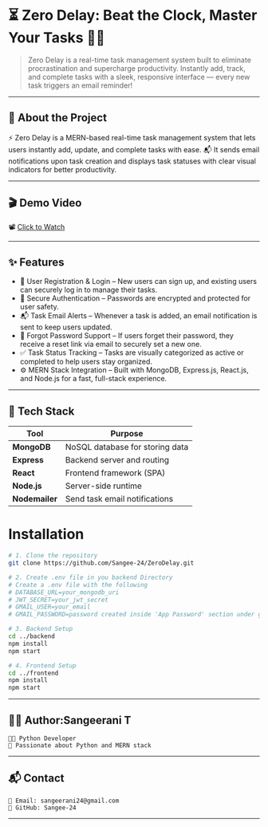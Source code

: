 # ⏳ Zero Delay: Beat the Clock, Master Your Tasks 🧠✅

>Zero Delay is a real-time task management system built to eliminate procrastination and supercharge productivity.
Instantly add, track, and complete tasks with a sleek, responsive interface — every new task triggers an email reminder!
---
## 📖 About the Project

⚡ Zero Delay is a MERN-based real-time task management system that lets users instantly add, update, and complete tasks with ease.
📬 It sends email notifications upon task creation and displays task statuses with clear visual indicators for better productivity.

---

## 🎬 Demo Video

📽️ [Click to Watch](https://drive.google.com/file/d/1sCQDmfe_dapKsgAHVU3Myl49_yj31W3i/view)

---

## ✨ Features

- 👥 User Registration & Login – New users can sign up, and existing users can securely log in to manage their tasks.
- 🔐 Secure Authentication – Passwords are encrypted and protected for user safety.
- 📬 Task Email Alerts – Whenever a task is added, an email notification is sent to keep users updated.
- 🔁 Forgot Password Support – If users forget their password, they receive a reset link via email to securely set a new one.
- ✅ Task Status Tracking – Tasks are visually categorized as active or completed to help users stay organized.
- ⚙️ MERN Stack Integration – Built with MongoDB, Express.js, React.js, and Node.js for a fast, full-stack experience.

---

## 🧰 Tech Stack

| Tool           | Purpose                          |
|----------------|----------------------------------|
| **MongoDB**    | NoSQL database for storing data  |
| **Express**    | Backend server and routing       |
| **React**      | Frontend framework (SPA)         |
| **Node.js**    | Server-side runtime              |
| **Nodemailer** | Send task email notifications    |


# Installation
```bash
# 1. Clone the repository
git clone https://github.com/Sangee-24/ZeroDelay.git

# 2. Create .env file in you backend Directory
# Create a .env file with the following 
# DATABASE_URL=your_mongodb_uri
# JWT_SECRET=your_jwt_secret
# GMAIL_USER=your_email
# GMAIL_PASSWORD=password created inside 'App Password' section under google accounts setting

# 3. Backend Setup
cd ../backend
npm install
npm start

# 4. Frontend Setup
cd ../frontend
npm install
npm start

```
---
## 👩‍💻 Author:Sangeerani T
```
🧑‍💻 Python Developer 
🌟 Passionate about Python and MERN stack
```
---
## 📬 Contact
```
📧 Email: sangeerani24@gmail.com
🐙 GitHub: Sangee-24
```
---


